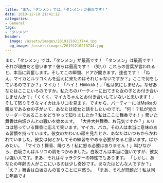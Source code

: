 ```yaml
---
title: "また、「タンメン」では、「タンメン」が最高です！"
date: 2019-12-10 21:41:12
categories:
- General
tags:
- "タンメン"
header:
  image: /assets/images/20191210213744.jpg
  og_image: /assets/images/20191210213744.jpg
---
```


また、「タンメン」では、「タンメン」が最高です！ 「タンメン」は最高です！それが理由だと思います！彼らは最高です！ （笑い）これらの言葉が言われると、本当に興奮します。そしてこの瞬間、ドアが開きます。達也です！ 「ねえ、マイカとルリコくんを迎えに来たのはそれじゃないですか？」ここで何をしているのですか？」マイカ！ 「ハイ！ Hiiikkkk！」「私は気にしません。なぜあなたはここにいるのですか。私たちのパーティーに出てきた女の子とお付き合いしませんか？」「くくく、マイカちゃんとお付き合いしていないと思います！」そして怒りそうなマイカはルリコを見ます。ですから、パーティーにはMaikaの親友である女の子がいて、あなたは彼女と話をしたいのです。 &quot;何！？私が党のリーダーであることをどうやって知りましたか？私はここに舞香です！」驚いた舞香は白坂さんとの戦いを始めます。 「大井大井舞香、お元気ですか？」ルリコは怒っている舞香に応えて笑います。マイカ、バカ。その人は本当に意味のある習慣を持っています。彼女のかわいい顔を見たとき、あなたはいつもからかわれていました。彼女は何とかしてその練習をやめる必要があると思います。ばかみたい。 「マイカ！舞香、降りろ！私に怒る必要はありません！」叫びながら、白坂さんはルリコの肩をつかみました。白坂さんは本当に強いですが、彼女は強い人です。まあ、それはキャラクターの特性でもあります。 「しかし、あなたの年齢の人がここにいるのは少し奇妙です。あなたはどんな人ですか？」「え？」舞香は白坂さんの言うことに戸惑う。 「まあ、それが問題だ！私は同じ年齢です
